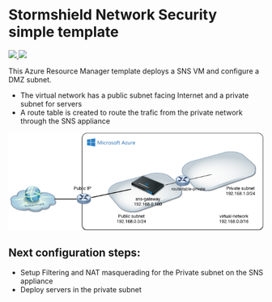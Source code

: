 # Stormshield Network Security simple template

<a href="https://portal.azure.com/#create/Microsoft.Template/uri/https%3A%2F%2Fraw.githubusercontent.com%2Fstormshield%2Fazure-templates%2Fmaster%2Fsns%2Fsns-simple%2Ftemplate.json" target="_blank">
    <img src="http://azuredeploy.net/deploybutton.png"/>
</a><a href="http://armviz.io/#/?load=https://raw.githubusercontent.com/stormshield/azure-templates/master/sns/sns-simple/template.json" target="_blank">
  <img src="http://armviz.io/visualizebutton.png"/>
</a>

This Azure Resource Manager template deploys a SNS VM and configure a DMZ subnet.


* The virtual network has a public subnet facing Internet and a private subnet for servers
* A route table is created to route the trafic from the private network through the SNS appliance

<img src="img/topo-simple.png" alt="network topology">


## Next configuration steps:

* Setup Filtering and NAT masquerading for the Private subnet on the SNS appliance
* Deploy servers in the private subnet

